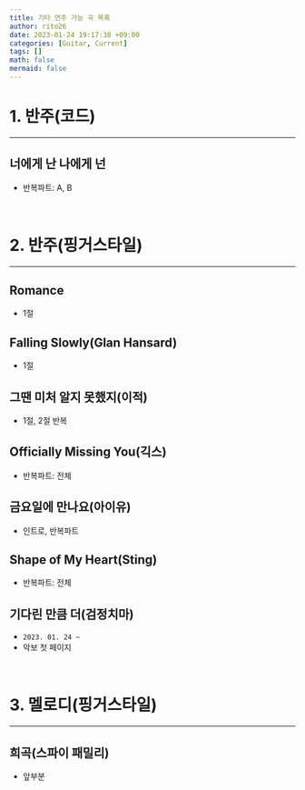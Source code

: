 ```yaml
--- 
title: 기타 연주 가능 곡 목록 
author: rito26 
date: 2023-01-24 19:17:38 +09:00 
categories: [Guitar, Current] 
tags: [] 
math: false
mermaid: false
--- 
```


# 1. 반주(코드)
--- 

## 너에게 난 나에게 넌
- 반복파트: A, B


<br>

# 2. 반주(핑거스타일)
--- 

## Romance
- 1절

## Falling Slowly(Glan Hansard)
- 1절

## 그땐 미처 알지 못했지(이적)
- 1절, 2절 반복

## Officially Missing You(긱스)
- 반복파트: 전체

## 금요일에 만나요(아이유)
- 인트로, 반복파트

## Shape of My Heart(Sting)
- 반복파트: 전체

## 기다린 만큼 더(검정치마)
- `2023. 01. 24 ~`
- 악보 첫 페이지


<br>

# 3. 멜로디(핑거스타일)
---

## 희곡(스파이 패밀리)
- 앞부분


<!------------------------------------------------------------------> 


